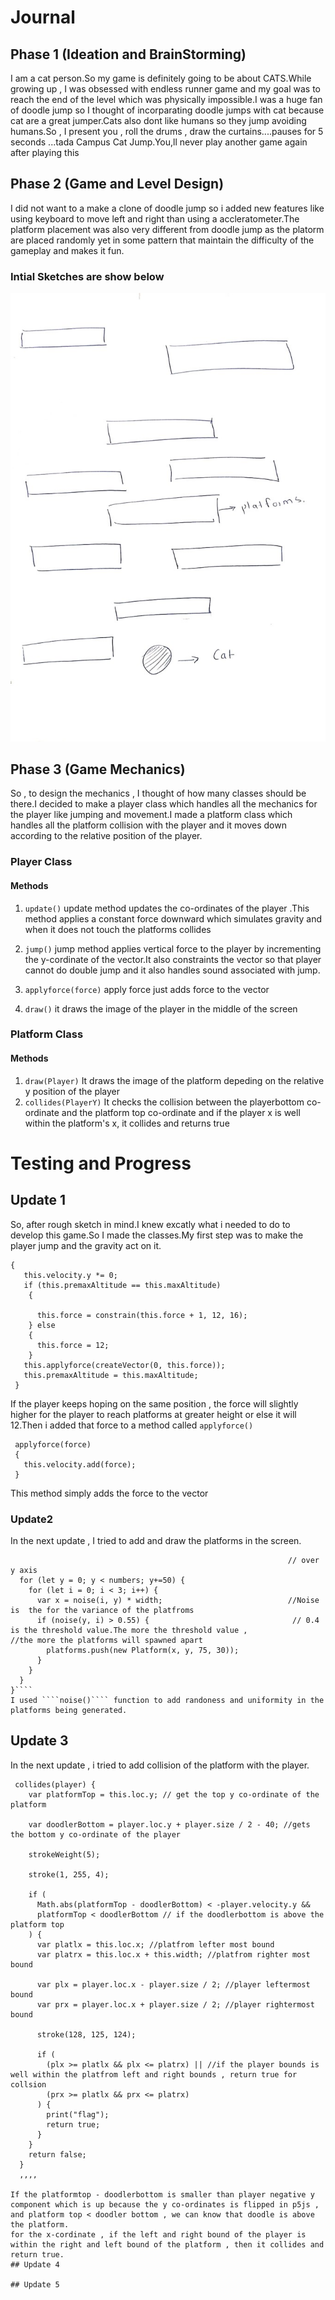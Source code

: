 # Journal 



## Phase 1 (Ideation and BrainStorming)
I am a cat person.So my game is definitely going to be about CATS.While growing up , I was obsessed with endless runner game and my goal was to reach the end of the level which was physically impossible.I was a huge fan of doodle jump so I thought of incorparating doodle jumps with cat because cat are a great jumper.Cats also dont like humans so they jump avoiding humans.So , I present you , roll the drums , draw the curtains....pauses for 5 seconds ...tada Campus Cat Jump.You,ll never play another game again after playing this


## Phase 2 (Game and Level Design)
I did not want to a make a clone of doodle jump so i added new features like using keyboard to move left and right than using a accleratometer.The platform placement was also very different from doodle jump as the platorm are placed randomly yet in some pattern that maintain the difficulty of the gameplay and makes it fun.

### Intial Sketches are show below 
![Idea](https://github.com/Tauke190/Intro-to-Interactive-Media/blob/master/idea1.jpg?raw=true)


## Phase 3 (Game Mechanics)
So , to design the mechanics , I thought of how many classes should be there.I decided to make a player class which handles all the mechanics for the player like jumping and movement.I made a platform class which handles all the platform collision with the player and it moves down according to the relative position of the player.

### Player Class
#### Methods 
1. ````update()````
update method updates the co-ordinates of the player .This method applies a constant force downward which simulates gravity and when it does not touch the platforms collides

2. ````jump()````
jump method applies vertical force to the player by incrementing the y-cordinate of the vector.It also constraints the vector so that player cannot do double jump and it also handles sound associated with jump.
3. ````applyforce(force)```` 
apply force just adds force to the vector 
4. ````draw()````
it draws the image of the player in the middle of the screen


### Platform Class
#### Methods 
1.  ````draw(Player)````
It draws the image of the platform depeding on the relative y position of the player 
2.  ````collides(PlayerY)````
It checks the collision between the playerbottom co-ordinate and the platform top co-ordinate and if the player x is well within the platform's x, it collides and returns true



# Testing and Progress 

## Update 1
So, after rough sketch in mind.I knew excatly what i needed to do to develop this game.So I made the classes.My first step was to make the player jump and the gravity act on it.

 ````jump() 
 {                                                            
    this.velocity.y *= 0;
    if (this.premaxAltitude == this.maxAltitude) 
     {     
                                                          
       this.force = constrain(this.force + 1, 12, 16);  
     } else
     {
       this.force = 12;                               
     }
    this.applyforce(createVector(0, this.force));       
    this.premaxAltitude = this.maxAltitude;
  }
  ````
   
 If the player keeps hoping on the same position , the force will slightly higher for the player to reach platforms at greater height or else it will 12.Then i added that force to a method called ````applyforce()````
 
 ````
  applyforce(force)
  {
    this.velocity.add(force);
  }
````
This method simply adds the force to the vector
 
 

### Update2

In the next update , I tried to add and draw the platforms in the screen.
````function generateplatform(numbers) {                          //Draws the platforms in the level by instantiating platfrom
                                                              // over y axis
  for (let y = 0; y < numbers; y+=50) {
    for (let i = 0; i < 3; i++) {
      var x = noise(i, y) * width;                            //Noise is  the for the variance of the platfroms 
      if (noise(y, i) > 0.55) {                                // 0.4 is the threshold value.The more the threshold value ,                                                                 //the more the platforms will spawned apart                     
        platforms.push(new Platform(x, y, 75, 30));
      }
    }
  }
}````
I used ````noise()```` function to add randoness and uniformity in the platforms being generated.
````

## Update 3
In the next update , i tried to add collision of the platform with the player.

````
 collides(player) {
    var platformTop = this.loc.y; // get the top y co-ordinate of the platform

    var doodlerBottom = player.loc.y + player.size / 2 - 40; //gets the bottom y co-ordinate of the player

    strokeWeight(5);

    stroke(1, 255, 4);

    if (
      Math.abs(platformTop - doodlerBottom) < -player.velocity.y &&
      platformTop < doodlerBottom // if the doodlerbottom is above the platform top
    ) {
      var platlx = this.loc.x; //platfrom lefter most bound
      var platrx = this.loc.x + this.width; //platfrom righter most bound

      var plx = player.loc.x - player.size / 2; //player leftermost bound
      var prx = player.loc.x + player.size / 2; //player rightermost bound

      stroke(128, 125, 124);

      if (
        (plx >= platlx && plx <= platrx) || //if the player bounds is well within the platfrom left and right bounds , return true for collsion
        (prx >= platlx && prx <= platrx)
      ) {
        print("flag");
        return true;
      }
    }
    return false;
  }
  ,,,,
  
If the platformtop - doodlerbottom is smaller than player negative y component which is up because the y co-ordinates is flipped in p5js , and platform top < doodler bottom , we can know that doodle is above the platform.
for the x-cordinate , if the left and right bound of the player is within the right and left bound of the platform , then it collides and return true.
## Update 4

## Update 5










